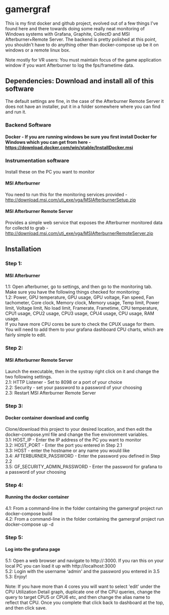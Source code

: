 # gamergraf
This is my first docker and github project, evolved out of a few things I've found here and there towards doing some really neat monitoring of Windows systems with Grafana, Graphite, CollectD and MSI Afterburner+Remote Server. The backend is pretty polished at this point, you shouldn't have to do anything other than docker-compose up be it on windows or a remote linux box.  
  
Note mostly for VR users: You must maintain focus of the game application window if you want Afterburner to log the fps/frametime data.  
  
## Dependencies:  Download and install all of this software
The default settings are fine, in the case of the Afterburner Remote Server it does not have an installer, put it in a folder somewhere where you can find and run it.
### Backend Software
#### Docker - If you are running windows be sure you first install Docker for Windows which you can get from here - https://download.docker.com/win/stable/InstallDocker.msi
  
###  Instrumentation software
Install these on the PC you want to monitor

#### MSI Afterburner
You need to run this for the monitoring services provided - http://download.msi.com/uti_exe/vga/MSIAfterburnerSetup.zip

#### MSI Afterburner Remote Server
Provides a simple web service that exposes the Afterburner monitored data for collectd to grab - http://download.msi.com/uti_exe/vga/MSIAfterburnerRemoteServer.zip

## Installation
### Step 1: 
#### MSI Afterburner
1.1: Open afterburner, go to settings, and then go to the monitoring tab. Make sure you have the following things checked for monitoring:  
1.2: Power, GPU temperature, GPU usage, GPU voltage, Fan speed, Fan tachometer, Core clock, Memory clock, Memory usage, Temp limit, Power limit, Voltage limit, No load limit, Framerate, Frametime, CPU temperature, CPU1 usage, CPU2 usage, CPU3 usage, CPU4 usage, CPU usage, RAM usage.  
If you have more CPU cores be sure to check the CPUX usage for them. You will need to add them to your grafana dashboard CPU charts, which are fairly simple to edit.    
### Step 2:
#### MSI Afterburner Remote Server
Launch the executable, then in the systray right click on it and change the two following settings.  
2.1: HTTP Listener - Set to 8098 or a port of your choice  
2.2: Security - set your password to a password of your choosing  
2.3: Restart MSI Afterburner Remote Server  
### Step 3:
#### Docker container download and config
Clone/download this project to your desired location, and then edit the docker-compose.yml file and change the five environment variables.  
3.1: HOST_IP - Enter the IP address of the PC you want to monitor  
3.2: HOST_PORT - Enter the port you entered in Step 2.1  
3.3: HOST - enter the hostname or any name you would like  
3.4: AFTERBURNER_PASSWORD - Enter the password you defined in Step 2.2  
3.5: GF_SECURITY_ADMIN_PASSWORD - Enter the password for grafana to a password of your choosing  
### Step 4:
#### Running the docker container
4.1: From a command-line in the folder containing the gamergraf project run docker-compose build  
4.2: From a command-line in the folder containing the gamergraf project run docker-compose up -d  
### Step 5:
#### Log into the grafana page
5.1: Open a web browser and navigate to http://<ip address of system running docker>:3000. If you ran this on your local PC you can load it up with http://localhost:3000  
5.2: Login with the username 'admin' and the password you entered in 3.5  
5.3: Enjoy!  
  
Note: If you have more than 4 cores you will want to select 'edit' under the CPU Utilization Detail graph, duplicate one of the CPU queries, change the query to target CPU5 or CPU6 etc, and then change the alias name to reflect that CPU. Once you complete that click back to dashboard at the top, and then click save.  
